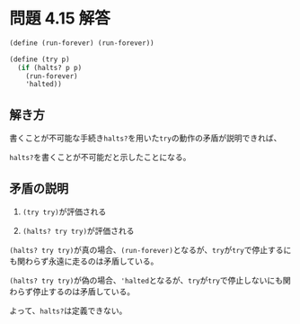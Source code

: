 # 問題 4.15 解答

```scm
(define (run-forever) (run-forever))

(define (try p)
  (if (halts? p p)
    (run-forever)
    'halted))
```

## 解き方

書くことが不可能な手続き`halts?`を用いた`try`の動作の矛盾が説明できれば、

`halts?`を書くことが不可能だと示したことになる。

## 矛盾の説明

1. `(try try)`が評価される

2. `(halts? try try)`が評価される

`(halts? try try)`が真の場合、`(run-forever)`となるが、`try`が`try`で停止するにも関わらず永遠に走るのは矛盾している。

`(halts? try try)`が偽の場合、`'halted`となるが、`try`が`try`で停止しないにも関わらず停止するのは矛盾している。

よって、`halts?`は定義できない。
